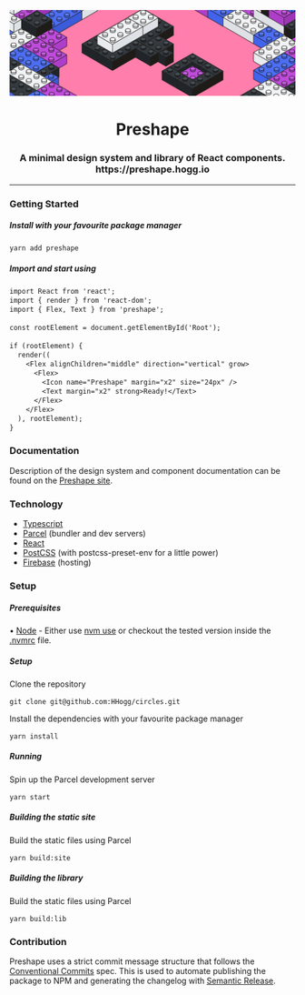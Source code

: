 <p align="center">
  <img src="./site/assets/preshape.svg" alt="Preshape" />
</p>

<h1 align="center">
  Preshape
</h1>

<h3 align="center">
  A minimal design system and library of React components.<br/>
  <a>https://preshape.hogg.io</a>
</h3>

<hr />

### Getting Started

##### Install with your favourite package manager

```
yarn add preshape
```

##### Import and start using

```tsx
import React from 'react';
import { render } from 'react-dom';
import { Flex, Text } from 'preshape';

const rootElement = document.getElementById('Root');

if (rootElement) {
  render((
    <Flex alignChildren="middle" direction="vertical" grow>
      <Flex>
        <Icon name="Preshape" margin="x2" size="24px" />
        <Text margin="x2" strong>Ready!</Text>
      </Flex>
    </Flex>
  ), rootElement);
}
```

### Documentation

Description of the design system and component documentation can be found on the [Preshape site](https://preshape.hogg.io).

### Technology

- [Typescript](https://www.typescriptlang.org/)
- [Parcel](https://parceljs.org/) (bundler and dev servers)
- [React](https://reactjs.org/)
- [PostCSS](https://postcss.org/) (with postcss-preset-env for a little power)
- [Firebase](https://firebase.google.com/) (hosting)

### Setup

##### Prerequisites

• [Node](https://nodejs.org/en/) - Either use [nvm use](https://github.com/nvm-sh/nvm) or checkout the tested version inside the [.nvmrc](./nmvrc) file.

##### Setup

Clone the repository

```
git clone git@github.com:HHogg/circles.git
```

Install the dependencies with your favourite package manager

```
yarn install
```

##### Running

Spin up the Parcel development server

```
yarn start
```

##### Building the static site

Build the static files using Parcel

```
yarn build:site
```

##### Building the library

Build the static files using Parcel

```
yarn build:lib
```

### Contribution

Preshape uses a strict commit message structure that follows the [Conventional Commits](https://www.conventionalcommits.org/en/v1.0.0-beta.4/) spec. This is used to automate publishing the package to NPM and generating the changelog with [Semantic Release](https://github.com/semantic-release/semantic-release).






